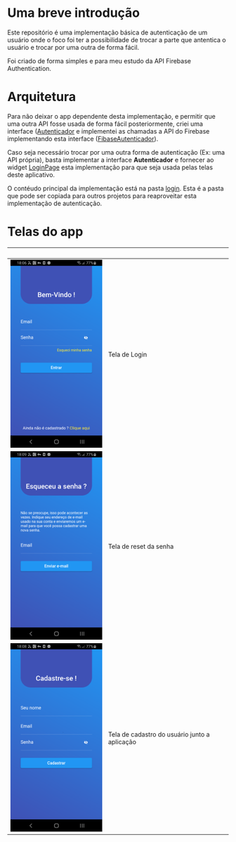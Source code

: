 Uma breve introdução
====================

Este repositório é uma implementação básica de autenticação de um usuário onde o foco foi ter a possibilidade de trocar a parte que antentica o usuário e trocar por uma outra de forma fácil.

Foi criado de forma simples e para meu estudo da API Firebase Authentication.

Arquitetura
===========

Para não deixar o app dependente desta implementação, e permitir que uma outra API fosse usada de forma fácil posteriormente, criei uma interface ([Autenticador](./src/lib/login/service/authenticator.dart) e implementei as chamadas a API do Firebase implementando esta interface ([FibaseAutenticador](./src/lib/login/service/firebase_autenticador.dart)).

Caso seja necessário trocar por uma outra forma de autenticação (Ex: uma API própria), basta implementar a interface **Autenticador** e fornecer ao widget [LoginPage](./src/lib/login/ui/pages/login_page.dart) esta implementação para que seja usada pelas telas deste aplicativo.

O contéudo principal da implementação está na pasta [login](./src/lib/login/). Esta é a pasta que pode ser copiada para outros projetos para reaproveitar esta implementação de autenticação.

Telas do app
============

|&nbsp;|&nbsp;|
|----|----|
|![Tela de login (Sign-up)](./screenshots/1-sign-in.png)| Tela de Login|
|![Tela de reset da senha](./screenshots/2-esqueci-a-senha.png)| Tela de reset da senha|
|![Tela de cadastro do usuário junto ao sistema](./screenshots/3-sign-up.png)| Tela de cadastro do usuário junto a aplicação|

